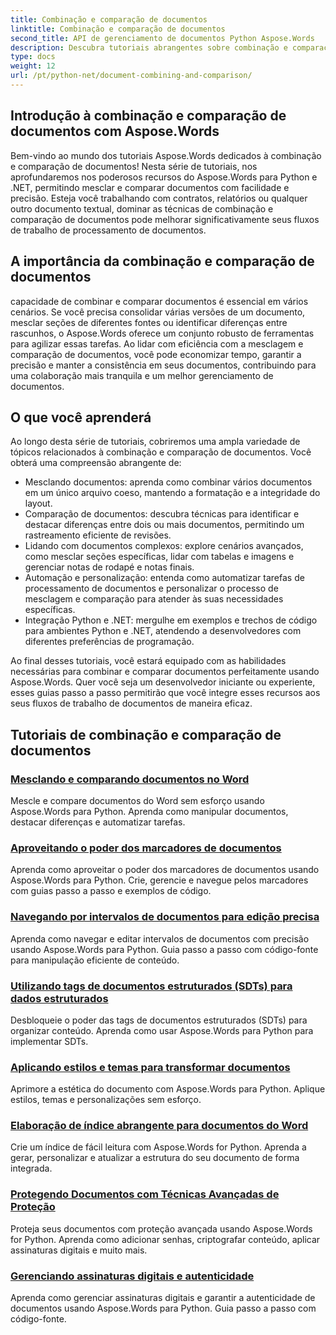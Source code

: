 ```yaml
---
title: Combinação e comparação de documentos
linktitle: Combinação e comparação de documentos
second_title: API de gerenciamento de documentos Python Aspose.Words
description: Descubra tutoriais abrangentes sobre combinação e comparação de documentos usando Aspose.Words para Python e .NET. Aprenda como mesclar e comparar documentos perfeitamente, aprimorando seus fluxos de trabalho de processamento de documentos.
type: docs
weight: 12
url: /pt/python-net/document-combining-and-comparison/
---
```

## Introdução à combinação e comparação de documentos com Aspose.Words

Bem-vindo ao mundo dos tutoriais Aspose.Words dedicados à combinação e comparação de documentos! Nesta série de tutoriais, nos aprofundaremos nos poderosos recursos do Aspose.Words para Python e .NET, permitindo mesclar e comparar documentos com facilidade e precisão. Esteja você trabalhando com contratos, relatórios ou qualquer outro documento textual, dominar as técnicas de combinação e comparação de documentos pode melhorar significativamente seus fluxos de trabalho de processamento de documentos.

## A importância da combinação e comparação de documentos

capacidade de combinar e comparar documentos é essencial em vários cenários. Se você precisa consolidar várias versões de um documento, mesclar seções de diferentes fontes ou identificar diferenças entre rascunhos, o Aspose.Words oferece um conjunto robusto de ferramentas para agilizar essas tarefas. Ao lidar com eficiência com a mesclagem e comparação de documentos, você pode economizar tempo, garantir a precisão e manter a consistência em seus documentos, contribuindo para uma colaboração mais tranquila e um melhor gerenciamento de documentos.

## O que você aprenderá

Ao longo desta série de tutoriais, cobriremos uma ampla variedade de tópicos relacionados à combinação e comparação de documentos. Você obterá uma compreensão abrangente de:

- Mesclando documentos: aprenda como combinar vários documentos em um único arquivo coeso, mantendo a formatação e a integridade do layout.
- Comparação de documentos: descubra técnicas para identificar e destacar diferenças entre dois ou mais documentos, permitindo um rastreamento eficiente de revisões.
- Lidando com documentos complexos: explore cenários avançados, como mesclar seções específicas, lidar com tabelas e imagens e gerenciar notas de rodapé e notas finais.
- Automação e personalização: entenda como automatizar tarefas de processamento de documentos e personalizar o processo de mesclagem e comparação para atender às suas necessidades específicas.
- Integração Python e .NET: mergulhe em exemplos e trechos de código para ambientes Python e .NET, atendendo a desenvolvedores com diferentes preferências de programação.

Ao final desses tutoriais, você estará equipado com as habilidades necessárias para combinar e comparar documentos perfeitamente usando Aspose.Words. Quer você seja um desenvolvedor iniciante ou experiente, esses guias passo a passo permitirão que você integre esses recursos aos seus fluxos de trabalho de documentos de maneira eficaz.

## Tutoriais de combinação e comparação de documentos
### [Mesclando e comparando documentos no Word](./merge-compare-documents/)
Mescle e compare documentos do Word sem esforço usando Aspose.Words para Python. Aprenda como manipular documentos, destacar diferenças e automatizar tarefas.
### [Aproveitando o poder dos marcadores de documentos](./document-bookmarks/)
Aprenda como aproveitar o poder dos marcadores de documentos usando Aspose.Words para Python. Crie, gerencie e navegue pelos marcadores com guias passo a passo e exemplos de código.
### [Navegando por intervalos de documentos para edição precisa](./document-ranges/)
Aprenda como navegar e editar intervalos de documentos com precisão usando Aspose.Words para Python. Guia passo a passo com código-fonte para manipulação eficiente de conteúdo.
### [Utilizando tags de documentos estruturados (SDTs) para dados estruturados](./document-sdts/)
Desbloqueie o poder das tags de documentos estruturados (SDTs) para organizar conteúdo. Aprenda como usar Aspose.Words para Python para implementar SDTs.
### [Aplicando estilos e temas para transformar documentos](./apply-styles-themes-documents/)
Aprimore a estética do documento com Aspose.Words para Python. Aplique estilos, temas e personalizações sem esforço.
### [Elaboração de índice abrangente para documentos do Word](./generate-table-contents/)
Crie um índice de fácil leitura com Aspose.Words for Python. Aprenda a gerar, personalizar e atualizar a estrutura do seu documento de forma integrada.
### [Protegendo Documentos com Técnicas Avançadas de Proteção](./secure-documents-protection/)
Proteja seus documentos com proteção avançada usando Aspose.Words for Python. Aprenda como adicionar senhas, criptografar conteúdo, aplicar assinaturas digitais e muito mais.
### [Gerenciando assinaturas digitais e autenticidade](./manage-digital-signatures/)
Aprenda como gerenciar assinaturas digitais e garantir a autenticidade de documentos usando Aspose.Words para Python. Guia passo a passo com código-fonte.